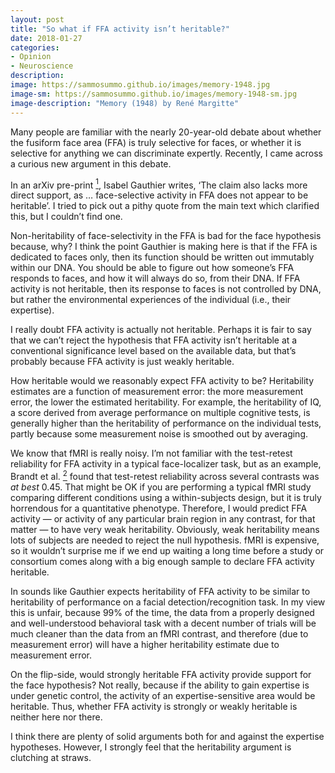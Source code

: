 ```yaml
---
layout: post
title: "So what if FFA activity isn’t heritable?"
date: 2018-01-27
categories:
- Opinion
- Neuroscience
description:
image: https://sammosummo.github.io/images/memory-1948.jpg
image-sm: https://sammosummo.github.io/images/memory-1948-sm.jpg
image-description: "Memory (1948) by René Margitte"
---
```


Many people are familiar with the nearly 20-year-old debate about whether the fusiform face area (FFA) is truly selective for faces, or whether it is selective for anything we can discriminate expertly. Recently, I came across a curious new argument in this debate.

In an arXiv pre-print [<sup>1</sup>], Isabel Gauthier writes, ‘The claim also lacks more direct support, as … face-selective activity in FFA does not appear to be heritable’. I tried to pick out a pithy quote from the main text which clarified this, but I couldn’t find one.

[<sup>1</sup>]: https://doi.org/10.3389/fpsyt.2013.00163

Non-heritability of face-selectivity in the FFA is bad for the face hypothesis because, why? I think the point Gauthier is making here is that if the FFA is dedicated to faces only, then its function should be written out immutably within our DNA. You should be able to figure out how someone’s FFA responds to faces, and how it will always do so, from their DNA. If FFA activity is not heritable, then its response to faces is not controlled by DNA, but rather the environmental experiences of the individual (i.e., their expertise).

I really doubt FFA activity is actually not heritable. Perhaps it is fair to say that we can’t reject the hypothesis that FFA activity isn’t heritable at a conventional significance level based on the available data, but that’s probably because FFA activity is just weakly heritable.

How heritable would we reasonably expect FFA activity to be? Heritability estimates are a function of measurement error: the more measurement error, the lower the estimated heritability. For example, the heritability of IQ, a score derived from average performance on multiple cognitive tests, is generally higher than the heritability of performance on the individual tests, partly because some measurement noise is smoothed out by averaging.

We know that fMRI is really noisy. I’m not familiar with the test-retest reliability for FFA activity in a typical face-localizer task, but as an example, Brandt et al. [<sup>2</sup>] found that test-retest reliability across several contrasts was *at best* 0.45. That might be OK if you are performing a typical fMRI study comparing different conditions using a within-subjects design, but it is truly horrendous for a quantitative phenotype. Therefore, I would predict FFA activity — or activity of any particular brain region in any contrast, for that matter — to have very weak heritability. Obviously, weak heritability means lots of subjects are needed to reject the null hypothesis. fMRI is expensive, so it wouldn’t surprise me if we end up waiting a long time before a study or consortium comes along with a big enough sample to declare FFA activity heritable.

[<sup>2</sup>]: https://doi.org/10.3389/fpsyt.2013.00163 "Brandt, D. J., Sommer, J., Krach, S., Bedenbender, J., Kircher, T., Paulus, F. M., & Jansen, A. (2013). Test-retest reliability of fMRI brain activity during memory encoding. Frontiers in Psychiatry, 4:163."

In sounds like Gauthier expects heritability of FFA activity to be similar to heritability of performance on a facial detection/recognition task. In my view this is unfair, because 99% of the time, the data from a properly designed and well-understood behavioral task with a decent number of trials will be much cleaner than the data from an fMRI contrast, and therefore (due to measurement error) will have a higher heritability estimate due to measurement error.

On the flip-side, would strongly heritable FFA activity provide support for the face hypothesis? Not really, because if the ability to gain expertise is under genetic control, the activity of an expertise-sensitive area would be heritable. Thus, whether FFA activity is strongly or weakly heritable is neither here nor there.

I think there are plenty of solid arguments both for and against the expertise hypotheses. However, I strongly feel that the heritability argument is clutching at straws.

